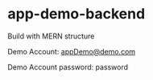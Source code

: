 # app-demo-backend

Build with MERN structure

Demo Account: appDemo@demo.com

Demo Account password: password